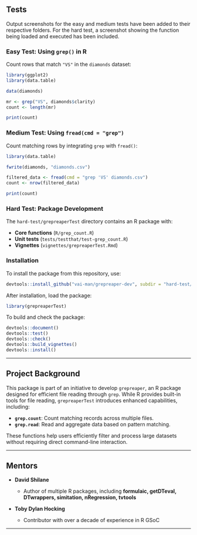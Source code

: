 ## **Tests**  

Output screenshots for the easy and medium tests have been added to their respective folders. For the hard test, a screenshot showing the function being loaded and executed has been included.

### **Easy Test: Using `grep()` in R**  

Count rows that match `"VS"` in the `diamonds` dataset:  

```r
library(ggplot2)
library(data.table)

data(diamonds)

mr <- grep("VS", diamonds$clarity)
count <- length(mr)

print(count)
```

### **Medium Test: Using `fread(cmd = "grep")`**  

Count matching rows by integrating `grep` with `fread()`:  

```r
library(data.table)

fwrite(diamonds, "diamonds.csv")

filtered_data <- fread(cmd = "grep 'VS' diamonds.csv")
count <- nrow(filtered_data)

print(count)
```

### **Hard Test: Package Development**  

The `hard-test/grepreaperTest` directory contains an R package with:  

- **Core functions** (`R/grep_count.R`)  
- **Unit tests** (`tests/testthat/test-grep_count.R`)  
- **Vignettes** (`vignettes/grepreaperTest.Rmd`)

### **Installation**  

To install the package from this repository, use:  

```r
devtools::install_github("vai-man/grepreaper-dev", subdir = "hard-test/grepreaperTest")
```

After installation, load the package:  

```r
library(grepreaperTest)
```

To build and check the package:  

```r
devtools::document()
devtools::test()
devtools::check()
devtools::build_vignettes()
devtools::install()
```

---

## **Project Background**  

This package is part of an initiative to develop `grepreaper`, an R package designed for efficient file reading through `grep`. While R provides built-in tools for file reading, `grepreaperTest` introduces enhanced capabilities, including:  

- **`grep.count`**: Count matching records across multiple files.  
- **`grep.read`**: Read and aggregate data based on pattern matching.  

These functions help users efficiently filter and process large datasets without requiring direct command-line interaction.  

---

## **Mentors**  

- **David Shilane**  
  - Author of multiple R packages, including **formulaic, getDTeval, DTwrappers, simitation, nRegression, tvtools**  

- **Toby Dylan Hocking**  
  - Contributor with over a decade of experience in R GSoC  

---

